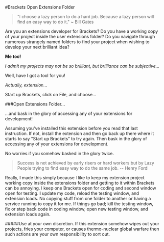 #Brackets Open Extensions Folder

>"I choose a lazy person to do a hard job. Because a lazy person will find an easy way to do it." ~ Bill Gates

Are you an extensions developer for Brackets? Do you have a working copy of your project inside the user extensions folder? Do you navigate through numerous strangely named folders to find your project when wishing to develop your next brilliant idea?

**Me too!**

*I admit my projects may not be so brilliant, but brilliance can be subjective...*

Well, have I got a tool for you!

*Actually, extension...*

Start up Brackets, click on File, and choose...

###Open Extensions Folder...

...and bask in the glory of accessing any of your extensions for development!

Assuming you've installed this extension before you read that last instruction. If not, install the extension and then go back up there where it starts to say "Start up Brackets" to try again. Then bask in the glory of accessing any of your extensions for development.

No worries if you somehow basked in the glory twice.

>Success is not achieved by early risers or hard workers but by Lazy People trying to find easy way to do the same job. -- Henry Ford

Really, I made this simply because I like to keep my extension project working copy inside the extensions folder and getting to it within Brackets can be annoying. I keep one Brackets open for coding and second window open for testing. I update my code, reload the testing window, and extension loads. No copying stuff from one folder to another or having a service running to copy it for me. If things go bad; kill the testing window, fix or step back code in coding window, open new testing window, and extension loads again.

#####Use at your own discretion. If this extension somehow wipes out your projects, fries your computer, or causes thermo-nuclear global warfare then such actions are your own responsibility to sort out.